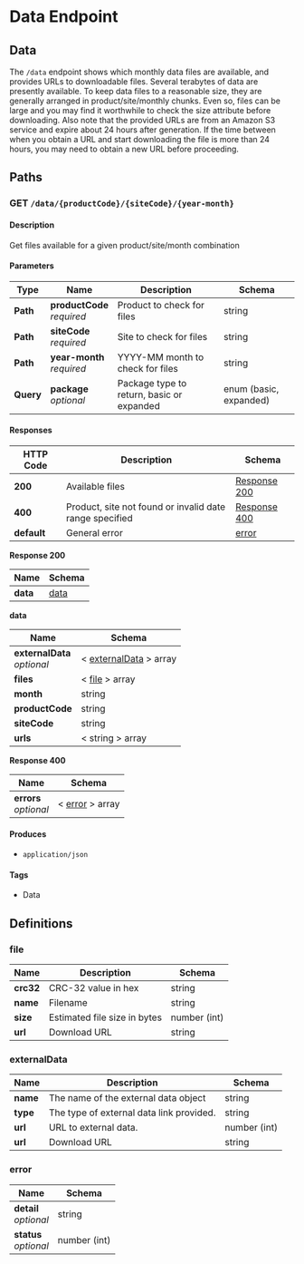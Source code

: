 # Data Endpoint

## Data

The `/data` endpoint shows which monthly data files are available, and provides 
URLs to downloadable files. Several terabytes of data are presently available. 
To keep data files to a reasonable size, they are generally arranged in 
product/site/monthly chunks. Even so, files can be large and you may find it 
worthwhile to check the size attribute before downloading. Also note that the 
provided URLs are from an Amazon S3 service and expire about 24 hours after 
generation. If the time between when you obtain a URL and start downloading the 
file is more than 24 hours, you may need to obtain a new URL before proceeding.  


<a name="paths"></a>
## Paths

<a name="get_data-availability"></a>
### GET `/data/{productCode}/{siteCode}/{year-month}`

#### Description
Get files available for a given product/site/month combination


#### Parameters

|Type|Name|Description|Schema|
|---|---|---|---|
|**Path**|**productCode**  <br>*required*|Product to check for files|string|
|**Path**|**siteCode**  <br>*required*|Site to check for files|string|
|**Path**|**year-month**  <br>*required*|YYYY-MM month to check for files|string|
|**Query**|**package**  <br>*optional*|Package type to return, basic or expanded|enum (basic, expanded)|


#### Responses

|HTTP Code|Description|Schema|
|---|---|---|
|**200**|Available files|[Response 200](#get_data-availability_response-200)|
|**400**|Product, site not found or invalid date range specified|[Response 400](#get_data-availability_response-400)|
|**default**|General error|[error](#error)|

<a name="get_data-availability_response-200"></a>
**Response 200**

|Name|Schema|
|---|---|
|**data**|[data](#data-productcode-sitecode-year-month-get-data)|

<a name="data-productcode-sitecode-year-month-get-data"></a>
**data**

|Name|Schema|
|---|---|
|**externalData**  <br>*optional*|< [externalData](#externaldata) > array|
|**files**|< [file](#file) > array|
|**month**|string|
|**productCode**|string|
|**siteCode**|string|
|**urls**|< string > array|

<a name="get_data-availability_response-400"></a>
**Response 400**

|Name|Schema|
|---|---|
|**errors**  <br>*optional*|< [error](#error) > array|


#### Produces

* `application/json`


#### Tags

* Data


<a name="definitions"></a>
## Definitions

<a name="file"></a>
### file

|Name|Description|Schema|
|---|---|---|
|**crc32**|CRC-32 value in hex|string|
|**name**|Filename|string|
|**size**|Estimated file size in bytes|number (int)|
|**url**|Download URL|string|


<a name="externalData"></a>
### externalData

|Name|Description|Schema|
|---|---|---|
|**name**|The name of the external data object|string|
|**type**|The type of external data link provided.|string|
|**url**|URL to external data.|number (int)|
|**url**|Download URL|string|

<a name="error"></a>
### error

|Name|Schema|
|---|---|
|**detail**  <br>*optional*|string|
|**status**  <br>*optional*|number (int)|


<br />
